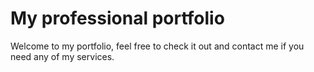 # My professional portfolio

Welcome to my portfolio, feel free to check it out and contact me if you need any of my services.